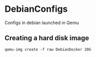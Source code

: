 # DebianConfigs
Configs in debian launched in Qemu

## Creating a hard disk image
`qemu-img create -f raw DebianDocker 20G`
